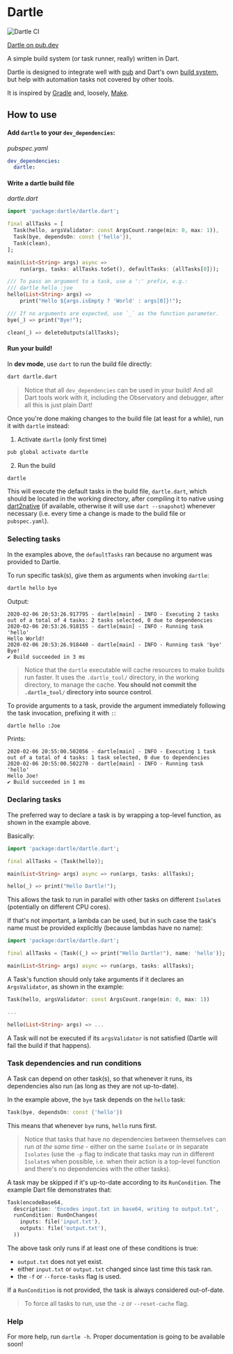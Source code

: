 # Dartle

![Dartle CI](https://github.com/renatoathaydes/dartle/workflows/Dartle%20CI/badge.svg)

[Dartle on pub.dev](https://pub.dev/packages/dartle)

A simple build system (or task runner, really) written in Dart.
 
Dartle is designed to integrate well with [pub](https://dart.dev/tools/pub/cmd) and Dart's own
[build system](https://github.com/dart-lang/build), but help with automation tasks not covered by other tools.

It is inspired by [Gradle](https://gradle.org/) and, loosely, [Make](https://www.gnu.org/software/make/).

## How to use

#### Add `dartle` to your `dev_dependencies`:

_pubspec.yaml_

```yaml
dev_dependencies:
  dartle:
```

#### Write a dartle build file

_dartle.dart_

```dart
import 'package:dartle/dartle.dart';

final allTasks = [
  Task(hello, argsValidator: const ArgsCount.range(min: 0, max: 1)),
  Task(bye, dependsOn: const {'hello'}),
  Task(clean),
];

main(List<String> args) async =>
    run(args, tasks: allTasks.toSet(), defaultTasks: {allTasks[0]});

/// To pass an argument to a task, use a ':' prefix, e.g.:
/// dartle hello :joe
hello(List<String> args) =>
    print("Hello ${args.isEmpty ? 'World' : args[0]}!");

/// If no arguments are expected, use `_` as the function parameter.
bye(_) => print("Bye!");

clean(_) => deleteOutputs(allTasks);
```

#### Run your build!

In **dev mode**, use `dart` to run the build file directly:

```bash
dart dartle.dart
```

> Notice that all `dev_dependencies` can be used in your build! And all Dart tools work with it, 
> including the Observatory and debugger, after all this is just plain Dart!

Once you're done making changes to the build file (at least for a while), run it with `dartle` instead:

1. Activate `dartle` (only first time)

```bash
pub global activate dartle
```

2. Run the build

```bash
dartle
```

This will execute the default tasks in the build file, `dartle.dart`, which should be located in the working directory,
after compiling it to native using 
[dart2native](https://medium.com/dartlang/dart2native-a76c815e6baf)
(if available, otherwise it will use `dart --snapshot`) whenever necessary (i.e. every time a change is made to 
the build file or `pubspec.yaml`).

### Selecting tasks

In the examples above, the `defaultTasks` ran because no argument was provided to Dartle.

To run specific task(s), give them as arguments when invoking `dartle`:

```bash
dartle hello bye
```

Output:

```
2020-02-06 20:53:26.917795 - dartle[main] - INFO - Executing 2 tasks out of a total of 4 tasks: 2 tasks selected, 0 due to dependencies
2020-02-06 20:53:26.918155 - dartle[main] - INFO - Running task 'hello'
Hello World!
2020-02-06 20:53:26.918440 - dartle[main] - INFO - Running task 'bye'
Bye!
✔ Build succeeded in 3 ms
```

> Notice that the `dartle` executable will cache resources to make builds run faster.
> It uses the `.dartle_tool/` directory, in the working directory, to manage the cache.
> **You should not commit the `.dartle_tool/` directory into source control**.

To provide arguments to a task, provide the argument immediately following the task invocation, prefixing it with `:`:

```bash
dartle hello :Joe
```

Prints:

```
2020-02-06 20:55:00.502056 - dartle[main] - INFO - Executing 1 task out of a total of 4 tasks: 1 task selected, 0 due to dependencies
2020-02-06 20:55:00.502270 - dartle[main] - INFO - Running task 'hello'
Hello Joe!
✔ Build succeeded in 1 ms
```

### Declaring tasks

The preferred way to declare a task is by wrapping a top-level function, as shown in the example above.

Basically:

```dart
import 'package:dartle/dartle.dart';

final allTasks = {Task(hello)};

main(List<String> args) async => run(args, tasks: allTasks);

hello(_) => print("Hello Dartle!");
```

This allows the task to run in parallel with other tasks on different `Isolate`s (potentially on different CPU cores).

If that's not important, a lambda can be used, but in such case the task's name must be provided explicitly (because
lambdas have no name):

```dart
import 'package:dartle/dartle.dart';

final allTasks = {Task((_) => print("Hello Dartle!"), name: 'hello')};

main(List<String> args) async => run(args, tasks: allTasks);
```

A Task's function should only take arguments if it declares an `ArgsValidator`, as shown in the example:

```dart
Task(hello, argsValidator: const ArgsCount.range(min: 0, max: 1))

...

hello(List<String> args) => ...
```

A Task will not be executed if its `argsValidator` is not satisfied (Dartle will fail the build if that happens).

### Task dependencies and run conditions

A Task can depend on other task(s), so that whenever it runs, its dependencies also run
(as long as they are not up-to-date).

In the example above, the `bye` task depends on the `hello` task:

```dart
Task(bye, dependsOn: const {'hello'})
```

This means that whenever `bye` runs, `hello` runs first.

> Notice that tasks that have no dependencies between themselves can run _at the same time_ -
> either on the same `Isolate` or in separate `Isolates` (use the `-p` flag to indicate that tasks may
> run in different `Isolate`s when possible, i.e. when their action is a top-level function and there's no dependencies
> with the other tasks).

A task may be skipped if it's up-to-date according to its `RunCondition`. The example Dart file demonstrates that:

```dart
Task(encodeBase64,
  description: 'Encodes input.txt in base64, writing to output.txt',
  runCondition: RunOnChanges(
    inputs: file('input.txt'),
    outputs: file('output.txt'),
  ))
```

The above task only runs if at least one of these conditions is true:

* `output.txt` does not yet exist.
* either `input.txt` or `output.txt` changed since last time this task ran.
* the `-f` or `--force-tasks` flag is used.

If a `RunCondition` is not provided, the task is always considered out-of-date.

> To force all tasks to run, use the `-z` or `--reset-cache` flag.

### Help

For more help, run `dartle -h`. Proper documentation is going to be available soon! 
